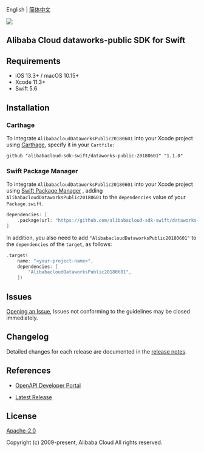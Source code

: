 English | [简体中文](README-CN.md)

![](https://aliyunsdk-pages.alicdn.com/icons/AlibabaCloud.svg)

## Alibaba Cloud dataworks-public SDK for Swift

## Requirements

- iOS 13.3+ / macOS 10.15+
- Xcode 11.3+
- Swift 5.6

## Installation

### Carthage

To integrate `AlibabacloudDataworksPublic20180601` into your Xcode project using [Carthage](https://github.com/Carthage/Carthage), specify it in your `Cartfile`:

```ogdl
github "alibabacloud-sdk-swift/dataworks-public-20180601" "1.1.0"
```

### Swift Package Manager

To integrate `AlibabacloudDataworksPublic20180601` into your Xcode project using [Swift Package Manager](https://swift.org/package-manager/) , adding `AlibabacloudDataworksPublic20180601` to the `dependencies` value of your `Package.swift`.

```swift
dependencies: [
    .package(url: "https://github.com/alibabacloud-sdk-swift/dataworks-public-20180601.git", from: "1.1.0")
]
```

In addition, you also need to add `"AlibabacloudDataworksPublic20180601"` to the `dependencies` of the `target`, as follows:

```swift
.target(
    name: "<your-project-name>",
    dependencies: [
        "AlibabacloudDataworksPublic20180601",
    ])
```

## Issues

[Opening an Issue](https://github.com/alibabacloud-sdk-swift/dataworks-public-20180601/issues/new), Issues not conforming to the guidelines may be closed immediately.

## Changelog

Detailed changes for each release are documented in the [release notes](./ChangeLog.txt).

## References

* [OpenAPI Developer Portal](https://next.api.alibabacloud.com/home)
- [Latest Release](https://github.com/alibabacloud-sdk-swift/dataworks-public-20180601)

## License

[Apache-2.0](http://www.apache.org/licenses/LICENSE-2.0)

Copyright (c) 2009-present, Alibaba Cloud All rights reserved.
